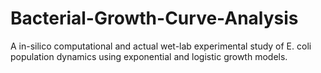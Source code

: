 # Bacterial-Growth-Curve-Analysis
A in-silico computational and actual wet-lab experimental study of E. coli population dynamics using exponential and logistic growth models.
